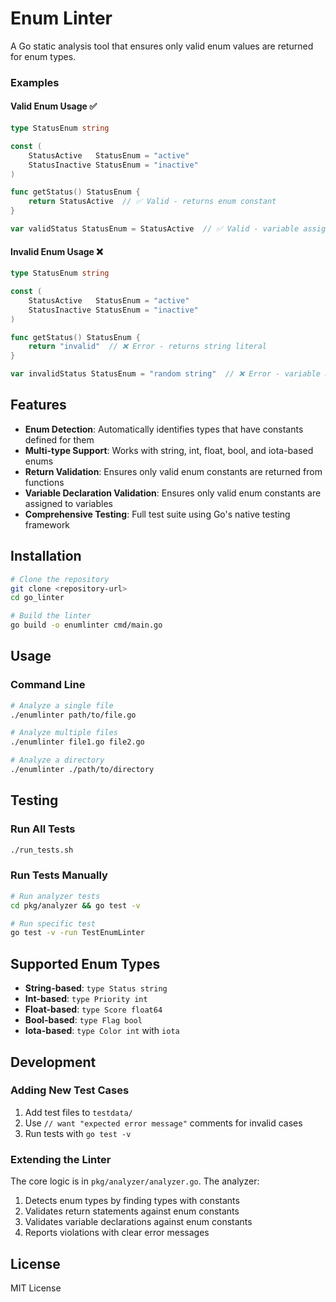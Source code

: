 # Enum Linter

A Go static analysis tool that ensures only valid enum values are returned for enum types.

### Examples

#### Valid Enum Usage ✅

```go
type StatusEnum string

const (
    StatusActive   StatusEnum = "active"
    StatusInactive StatusEnum = "inactive"
)

func getStatus() StatusEnum {
    return StatusActive  // ✅ Valid - returns enum constant
}

var validStatus StatusEnum = StatusActive  // ✅ Valid - variable assigned enum constant
```

#### Invalid Enum Usage ❌

```go
type StatusEnum string

const (
    StatusActive   StatusEnum = "active"
    StatusInactive StatusEnum = "inactive"
)

func getStatus() StatusEnum {
    return "invalid"  // ❌ Error - returns string literal
}

var invalidStatus StatusEnum = "random string"  // ❌ Error - variable assigned string literal
```

## Features

- **Enum Detection**: Automatically identifies types that have constants defined for them
- **Multi-type Support**: Works with string, int, float, bool, and iota-based enums
- **Return Validation**: Ensures only valid enum constants are returned from functions
- **Variable Declaration Validation**: Ensures only valid enum constants are assigned to variables
- **Comprehensive Testing**: Full test suite using Go's native testing framework

## Installation

```bash
# Clone the repository
git clone <repository-url>
cd go_linter

# Build the linter
go build -o enumlinter cmd/main.go
```

## Usage

### Command Line

```bash
# Analyze a single file
./enumlinter path/to/file.go

# Analyze multiple files
./enumlinter file1.go file2.go

# Analyze a directory
./enumlinter ./path/to/directory
```

## Testing

### Run All Tests

```bash
./run_tests.sh
```

### Run Tests Manually

```bash
# Run analyzer tests
cd pkg/analyzer && go test -v

# Run specific test
go test -v -run TestEnumLinter
```

## Supported Enum Types

- **String-based**: `type Status string`
- **Int-based**: `type Priority int`
- **Float-based**: `type Score float64`
- **Bool-based**: `type Flag bool`
- **Iota-based**: `type Color int` with `iota`

## Development

### Adding New Test Cases

1. Add test files to `testdata/`
2. Use `// want "expected error message"` comments for invalid cases
3. Run tests with `go test -v`

### Extending the Linter

The core logic is in `pkg/analyzer/analyzer.go`. The analyzer:
1. Detects enum types by finding types with constants
2. Validates return statements against enum constants
3. Validates variable declarations against enum constants
4. Reports violations with clear error messages

## License

MIT License